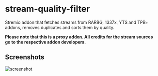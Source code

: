 # stream-quality-filter

Stremio addon that fetches streams from RARBG, 1337x, YTS and TPB+ addons, removes duplicates and sorts them by quality.

**Please note that this is a proxy addon. All credits for the stream sources go to the respective addon developers.**

## Screenshots
![screenshot](https://i.imgur.com/0rVwRH7.jpg)
